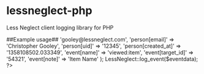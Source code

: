 lessneglect-php
===============

Less Neglect client logging library for PHP

##Example usage##
    <?php
    include_once('LessNeglect.php');
    $eventdata = Array(
      'person[name]' => 'gooley@lessneglect.com',
      'person[email]' => 'Christopher Gooley',
      'person[uid]' => '12345',
      'person[created_at]' => '1358108502.033349',
      'event[name]' => 'viewed:item',
      'event[target_id]' => '54321',
      'event[note]' => 'Item Name'
    );
    LessNeglect::log_event($eventdata);
    ?>
